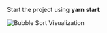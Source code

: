 Start the project using **yarn start**

![Bubble Sort Visualization](https://user-images.githubusercontent.com/13780467/74935478-52951a00-540e-11ea-9ad7-7b36865813c4.gif)
